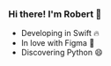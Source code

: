 ### Hi there! I'm Robert 👋

<!--**robertpelka/robertpelka** is a ✨ _special_ ✨ repository because its `README.md` (this file) appears on your GitHub profile.-->

- Developing in Swift :fire:
- In love with Figma :purple_heart:
- Discovering Python :smile:

